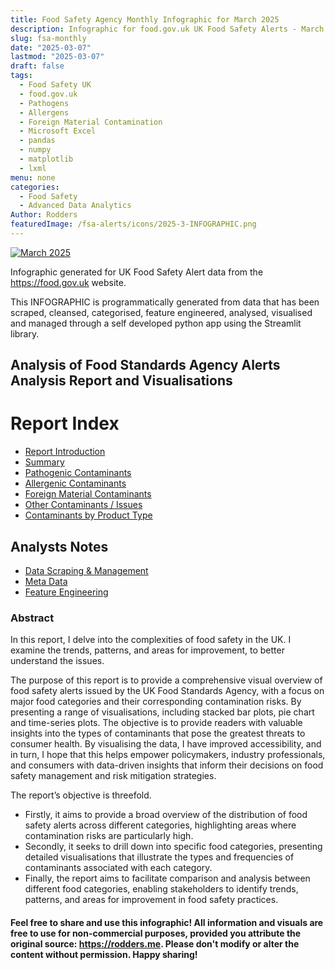 ```yaml
---
title: Food Safety Agency Monthly Infographic for March 2025
description: Infographic for food.gov.uk UK Food Safety Alerts - March 2025
slug: fsa-monthly
date: "2025-03-07"
lastmod: "2025-03-07"
draft: false
tags:
  - Food Safety UK
  - food.gov.uk
  - Pathogens
  - Allergens
  - Foreign Material Contamination
  - Microsoft Excel
  - pandas
  - numpy
  - matplotlib
  - lxml
menu: none
categories: 
  - Food Safety
  - Advanced Data Analytics
Author: Rodders
featuredImage: /fsa-alerts/icons/2025-3-INFOGRAPHIC.png
---
```


[![March 2025](/fsa-alerts/icons/2025-3-INFOGRAPHIC.png)](https://rodders.me/fsa-alerts/icons/2025-03-INFOGRAPHIC.png)

Infographic generated for UK Food Safety Alert data from the https://food.gov.uk website.

This INFOGRAPHIC is programmatically generated from data that has been scraped, cleansed, categorised, feature engineered, analysed, visualised and managed through a self developed python app using the Streamlit library. 

## Analysis of Food Standards Agency Alerts Analysis Report and Visualisations

# Report Index
- [Report Introduction](https://rodders.me/fsa-alerts/docs/00-fsa-analysis-introduction.php)
- [Summary](https://rodders.me/fsa-alerts/docs/01-fsa-summary.php)
- [Pathogenic Contaminants](https://rodders.me/fsa-alerts/docs/02-fsa-pathogens.php)
- [Allergenic Contaminants](https://rodders.me/fsa-alerts/docs/03-fsa-allergens.php)
- [Foreign Material Contaminants](https://rodders.me/fsa-alerts/docs/04-fsa-foreign-material.php)
- [Other Contaminants / Issues](https://rodders.me/fsa-alerts/docs/05-fsa-other.php)
- [Contaminants by Product Type](https://rodders.me/fsa-alerts/docs/06-fsa-product-type.php)

## Analysts Notes
- [Data Scraping & Management](https://rodders.me/fsa-alerts/docs/a2-fsa-front-end.php)
- [Meta Data](https://rodders.me/fsa-alerts/docs/a0-fsa-meta-data.php)
- [Feature Engineering](https://rodders.me/fsa-alerts/docs/a1-fsa-feature-engineering.php)

### Abstract

In this report, I delve into the complexities of food safety in the UK. I examine the trends, patterns, and areas for improvement, to better understand the issues.

The purpose of this report is to provide a comprehensive visual overview of food safety alerts issued by the UK Food Standards Agency, with a focus on major food categories and their corresponding contamination risks. By presenting a range of visualisations, including stacked bar plots, pie chart and time-series plots. The objective is to provide readers with valuable insights into the types of contaminants that pose the greatest threats to consumer health. By visualising the data, I have improved accessibility, and in turn, I hope that this helps empower policymakers, industry professionals, and consumers with data-driven insights that inform their decisions on food safety management and risk mitigation strategies.

The report’s objective is threefold.

- Firstly, it aims to provide a broad overview of the distribution of food safety alerts across different categories, highlighting areas where contamination risks are particularly high.
- Secondly, it seeks to drill down into specific food categories, presenting detailed visualisations that illustrate the types and frequencies of contaminants associated with each category.
- Finally, the report aims to facilitate comparison and analysis between different food categories, enabling stakeholders to identify trends, patterns, and areas for improvement in food safety practices.


#### Feel free to share and use this infographic! All information and visuals are free to use for non-commercial purposes, provided you attribute the original source: https://rodders.me. Please don't modify or alter the content without permission. Happy sharing!

